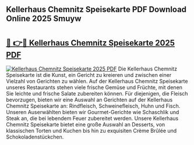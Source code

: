 ## Kellerhaus Chemnitz Speisekarte PDF Download Online 2025 Smuyw

# <h2><a href="http://gcdu7mr.nevu.top/?p=Kellerhaus+Chemnitz+Speisekarte">🔗 👉🔴 Kellerhaus Chemnitz Speisekarte 2025 PDF</a></h2>

[![Kellerhaus Chemnitz Speisekarte 2025 PDF](https://i.imgur.com/dBaPXMq.png)](http://gcdu7mr.nevu.top/?p=Kellerhaus+Chemnitz+Speisekarte)
Die Kellerhaus Chemnitz Speisekarte ist die Kunst, ein Gericht zu kreieren und zwischen einer Vielzahl von Gerichten zu wählen. Auf der Kellerhaus Chemnitz Speisekarte unseres Restaurants stehen viele frische Gemüse und Früchte, mit denen Sie leichte und frische Salate zubereiten können. Für diejenigen, die Fleisch bevorzugen, bieten wir eine Auswahl an Gerichten auf der Kellerhaus Chemnitz Speisekarte an: Rindfleisch, Schweinefleisch, Huhn und Fisch. Unseren Auserwählten bieten wir Gourmet-Gerichte wie Schaschlik und Steak an, die bei lebendem Feuer zubereitet werden. Unsere Kellerhaus Chemnitz Speisekarte bietet eine große Auswahl an Desserts, von klassischen Torten und Kuchen bis hin zu exquisiten Crème Brûlée und Schokoladenstückchen.
